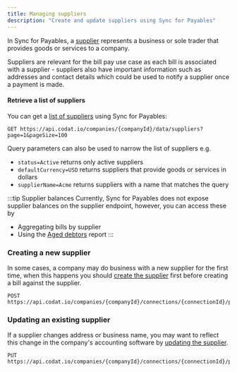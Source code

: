 ```yaml
---
title: Managing suppliers
description: "Create and update suppliers using Sync for Payables"
---
```


In Sync for Payables, a [supplier](/sync-for-payables-api#/schemas/Supplier) represents a business or sole trader that provides goods or services to a company.

Suppliers are relevant for the bill pay use case as each bill is associated with a supplier - suppliers also have important information such as addresses and contact details which could be used to notify a supplier once a payment is made.

#### Retrieve a list of suppliers

You can get a [list of suppliers](/sync-for-payables-api#/operations/list-suppliers) using Sync for Payables:

```http request title="List suppliers"
GET https://api.codat.io/companies/{companyId}/data/suppliers?page=1&pageSize=100
```

Query parameters can also be used to narrow the list of suppliers e.g.
- `status=Active` returns only active suppliers
- `defaultCurrency=USD` returns suppliers that provide goods or services in dollars
- `supplierName=Acme` returns suppliers with a name that matches the query

:::tip Supplier balances
Currently, Sync for Payables does not expose supplier balances on the supplier endpoint, however, you can access these by
- Aggregating bills by supplier
- Using the [Aged debtors](/sync-for-payables-api#/operations/get-aged-debtors-report) report
:::

### Creating a new supplier

In some cases, a company may do business with a new supplier for the first time, when this happens you should [create the supplier](/sync-for-payables-api#/operations/create-supplier) first before creating a bill against the supplier.

```http request title="Create supplier"
POST https://api.codat.io/companies/{companyId}/connections/{connectionId}/push/suppliers
```

### Updating an existing supplier

If a supplier changes address or business name, you may want to reflect this change in the company's accounting software by [updating the supplier](/sync-for-payables-api#/operations/put-supplier).

```http request title="Update supplier"
PUT https://api.codat.io/companies/{companyId}/connections/{connectionId}/push/suppliers/{supplierId}
```